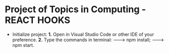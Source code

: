 # Project of Topics in Computing - REACT HOOKS

- Initialize project:
**1.** Open in Visual Studio Code or other IDE of your preference.
**2.** Type the commands in terminal:
---> npm install;
---> npm start.
